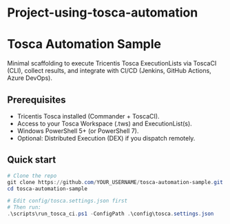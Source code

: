 # Project-using-tosca-automation
# Tosca Automation Sample

Minimal scaffolding to execute Tricentis Tosca ExecutionLists via ToscaCI (CLI),
collect results, and integrate with CI/CD (Jenkins, GitHub Actions, Azure DevOps).

## Prerequisites
- Tricentis Tosca installed (Commander + ToscaCI).
- Access to your Tosca Workspace (.tws) and ExecutionList(s).
- Windows PowerShell 5+ (or PowerShell 7).
- Optional: Distributed Execution (DEX) if you dispatch remotely.

## Quick start
```powershell
# Clone the repo
git clone https://github.com/YOUR_USERNAME/tosca-automation-sample.git
cd tosca-automation-sample

# Edit config/tosca.settings.json first
# Then run:
.\scripts\run_tosca_ci.ps1 -ConfigPath .\config\tosca.settings.json
